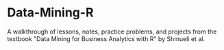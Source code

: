 # Data-Mining-R
A walkthrough of lessons, notes, practice problems, and projects from the textbook "Data Mining for Business Analytics with R" by Shmueli et al. 
